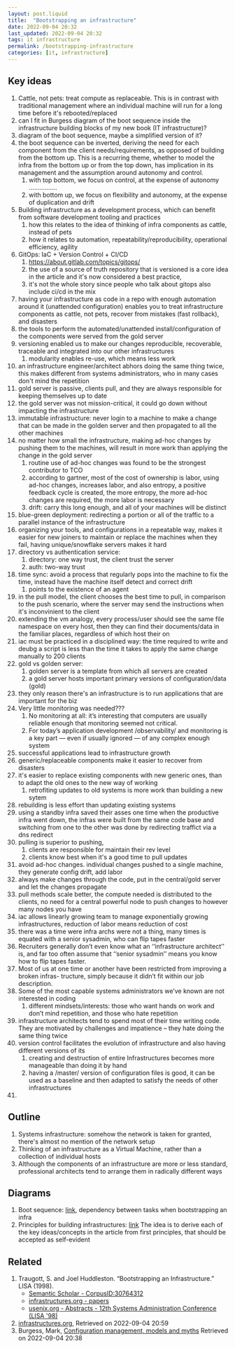 ```yaml
---
layout: post.liquid
title:  "Bootstrapping an infrastructure"
date: 2022-09-04 20:32
last_updated: 2022-09-04 20:32
tags: it infrastructure 
permalink: /bootstrapping-infrastructure
categories: [it, infrastructure]
---
```


## Key ideas

1. Cattle, not pets: treat compute as replaceable. This is in contrast with 
   traditional management where an individual machine will run for a long time before 
   it's rebooted/replaced
2. can I fit in Burgess diagram of the boot sequence inside the infrastructure 
   building blocks of my new book (IT infrastructure)?
3. diagram of the boot sequence, maybe a simplified version of it?
4. the boot sequence can be inverted, deriving the need for each component from the 
   client needs/requirements, as opposed of building from the bottom up. This is a 
   recurring theme, whether to model the infra from the bottom up or from the top down,
   has implication in its management and the assumption around autonomy and control.
   1. with top bottom, we focus on control, at the expense of autonomy ................
   2. with bottom up, we focus on flexibility and autonomy, at the expense of 
      duplication and drift
5. Building infrastructure as a development process, which can benefit from software 
   development tooling and practices
   1. how this relates to the idea of thinking of infra components as cattle, instead 
      of pets
   2. how it relates to automation, repeatability/reproducibility, operational 
      efficiency, agility
6. GitOps: IaC + Version Control + CI/CD
   1. https://about.gitlab.com/topics/gitops/
   2. the use of a source of truth repository that is versioned is a core idea in the 
      article and it's now considered a best practice, 
   3. it's not the whole story since people who talk about gitops also include ci/cd 
      in the mix
7. having your infrastructure as code in a repo with enough automation around it 
   (unattended configuration) enables you to treat infrastructure components as cattle,
   not pets, recover from mistakes (fast rollback), and disasters
8. the tools to perform the automated/unattended install/configuration of the components were 
   served from the gold server
9. versioning enabled us to make our changes reproducible, recoverable, traceable 
   and  integrated into our other infrastructures
   1. modularity enables re-use, which means less work
10. an infrastructure engineer/architect abhors doing the same thing twice, this makes 
    different from systems administrators, who in many cases don't mind the
    repetition 
11. gold server is passive, clients pull, and they are always responsible for keeping 
    themselves up to date
12. the gold server was not mission-critical, it could go down without impacting the 
    infrastructure
13. immutable infrastructure: never login to a machine to make a change that can be 
    made in the golden server and then propagated to all the other machines
14. no matter how small the infrastructure, making ad-hoc changes by pushing them to 
    the machines, will result in more work than applying the change in the gold server
    1. routine use of ad-hoc changes was found to be the strongest contributor to TCO
    2. according to gartner, most of the cost of ownership is labor, using ad-hoc 
       changes, increases labor, and also entropy, a positive feedback cycle is 
       created, the more entropy, the more ad-hoc changes are required, the more labor 
       is necessary
    3. drift: carry this long enough, and all of your machines will be distinct
15. blue-green deployment: redirecting a portion or all of the traffic to a parallel 
    instance of the infrastructure
16. organizing your tools, and configurations in a repeatable way, makes it easier for 
    new joiners to maintain or replace the machines when they fail, having 
    unique/snowflake servers makes it hard 
17. directory vs authentication service:
    1. directory: one way trust, the client trust the server
    2. auth: two-way trust
18. time sync: avoid a process that regularly pops into the machine to fix the time, 
    instead have the machine itself detect and correct drift
    1. points to the existence of an agent
19. in the pull model, the client chooses the best time to pull, in comparison to the 
    push scenario, where the server may send the instructions when it's inconvinient 
    to the client
20. extending the vm analogy, every process/user should see the same file namespace on 
    every host, then they can find their documents/data in the familiar places, 
    regardless of which host their on
21. iac must be practiced in a disciplined way: the time required to write and deubg a 
    script is less than the time it takes to apply the same change manually to 200 clients
22. gold vs golden server:
    1. golden server is a template from which all servers are created
    2. a gold server hosts important primary versions of configuration/data (gold)
23. they only reason there's an infrastructure is to run applications that are 
    important for the biz
24. Very little monitoring was needed???
    1. No monitoring at all: it’s interesting that computers are usually reliable enough that monitoring seemed not critical. 
    2. For today’s application development /observability/ and monitoring is a key part — even if usually ignored — of any complex enough system
25. successful applications lead to infrastructure growth
26. generic/replaceable components make it easier to recover from disasters
27. it's easier to replace existing components with new generic ones, than to adapt 
    the old ones to the new way of working
    1. retrofiting updates to old systems is more work than building a new sytem
28. rebuilding is less effort than updating existing systems
29. using a standby infra saved their asses one time when the productive infra went 
    down, the infras were built from the same code base and switching from one to the 
    other was done by redirecting traffict via a dns redirect
30. pulling is superior to pushing, 
    1. clients are responsible for maintain their rev level
    2. clients know best when it's a good time to pull updates
31. avoid ad-hoc changes. individual changes pushed to a single machine, they 
    generate config drift, add labor
32. always make changes through the code, put in the central/gold server and let the 
    changes propagate
33. pull methods scale better, the compute needed is distributed to the clients, no 
    need for a central powerful node to push changes to however many nodes you have
34. iac allows linearly growing team to manage exponentially growing infrastructures, 
    reduction of labor means reduction of cost
35. there was a time were infra archs were not a thing, many times is equated with a 
    senior sysadmin, who can flip tapes faster
36. Recruiters generally don’t even know what an ‘‘infrastructure architect’’ is, and far too often assume that ‘‘senior sysadmin’’ means you know how to flip tapes faster.
37. Most of us at one time or another have been restricted from improving a broken 
    infras- tructure, simply because it didn’t fit within our job description.
38. Some of the most capable systems administrators we’ve known are not interested in coding
    1. different mindsets/interests: those who want hands on work and don’t mind repetition, and those who hate repetition
39. infrastructure architects tend to spend most of their time writing code. They are motivated by challenges and impatience – they hate doing the same thing twice
40. version control facilitates the evolution of infrastructure
      and also having different versions of its 
    1. creating and destruction of entire Infrastructures becomes
      more manageable than doing it by hand 
    2. having a /master/ version of configuration files is good, it
    can be used as a baseline and then adapted to satisfy the
    needs of other infrastructures
41. 


## Outline

1. Systems infrastructure: somehow the network is taken for granted, there's almost no 
   mention of the network setup
2. Thinking of an infrastructure as a Virtual Machine, rather than a collection of 
   individual hosts
3. Although the components of an infrastructure are more or less standard, 
   professional architects tend to arrange them in radically different ways

## Diagrams

1. Boot sequence: [link](./diagrams/boot-sequence.puml), dependency between tasks when 
   bootstrapping an infra
2. Principles for building infrastructures: [link](./diagrams/building-infrastructure.puml)
   The idea is to derive each of the key ideas/concepts in the article from first 
   principles, that should be accepted as self-evident

## Related

1. Traugott, S. and Joel Huddleston. “Bootstrapping an Infrastructure.” LISA (1998).
   - [Semantic Scholar - CorpusID:30764312](https://api.semanticscholar.org/CorpusID:30764312)
   - [infrastructures.org - papers](http://www.infrastructures.org/papers/bootstrap/bootstrap.html)
   - [usenix.org - Abstracts - 12th Systems Administration Conference (LISA '98)](https://www.usenix.org/legacy/publications/library/proceedings/lisa98/traugott.html)
2. [infrastructures.org](http://www.infrastructures.org), Retrieved on 2022-09-04 20:59
3. Burgess, Mark, [Configuration management, models and myths](http://markburgess.org/cm.html)
   Retrieved on 2022-09-04 20:38
